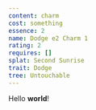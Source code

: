 ```yaml
---
content: charm
cost: something
essence: 2
name: Dodge e2 Charm 1
rating: 2
requires: []
splat: Second Sunrise
trait: Dodge
tree: Untouchable
---
```


Hello **world**!
